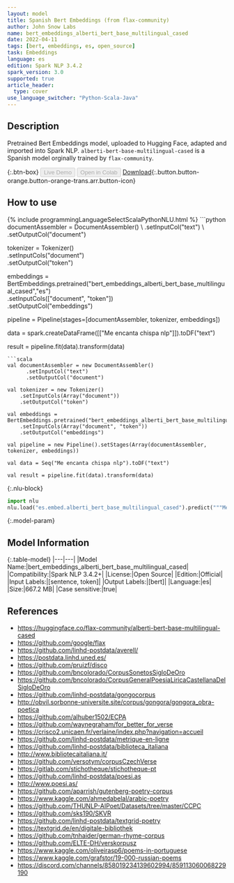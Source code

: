 ```yaml
---
layout: model
title: Spanish Bert Embeddings (from flax-community)
author: John Snow Labs
name: bert_embeddings_alberti_bert_base_multilingual_cased
date: 2022-04-11
tags: [bert, embeddings, es, open_source]
task: Embeddings
language: es
edition: Spark NLP 3.4.2
spark_version: 3.0
supported: true
article_header:
  type: cover
use_language_switcher: "Python-Scala-Java"
---
```


## Description

Pretrained Bert Embeddings model, uploaded to Hugging Face, adapted and imported into Spark NLP. `alberti-bert-base-multilingual-cased` is a Spanish model orginally trained by `flax-community`.

{:.btn-box}
<button class="button button-orange" disabled>Live Demo</button>
<button class="button button-orange" disabled>Open in Colab</button>
[Download](https://s3.amazonaws.com/auxdata.johnsnowlabs.com/public/models/bert_embeddings_alberti_bert_base_multilingual_cased_es_3.4.2_3.0_1649671065273.zip){:.button.button-orange.button-orange-trans.arr.button-icon}

## How to use



<div class="tabs-box" markdown="1">
{% include programmingLanguageSelectScalaPythonNLU.html %}
```python
documentAssembler = DocumentAssembler() \
    .setInputCol("text") \
    .setOutputCol("document")

tokenizer = Tokenizer() \
    .setInputCols("document") \
    .setOutputCol("token")
  
embeddings = BertEmbeddings.pretrained("bert_embeddings_alberti_bert_base_multilingual_cased","es") \
    .setInputCols(["document", "token"]) \
    .setOutputCol("embeddings")
    
pipeline = Pipeline(stages=[documentAssembler, tokenizer, embeddings])

data = spark.createDataFrame([["Me encanta chispa nlp"]]).toDF("text")

result = pipeline.fit(data).transform(data)
```
```scala
val documentAssembler = new DocumentAssembler() 
      .setInputCol("text") 
      .setOutputCol("document")
 
val tokenizer = new Tokenizer() 
    .setInputCols(Array("document"))
    .setOutputCol("token")

val embeddings = BertEmbeddings.pretrained("bert_embeddings_alberti_bert_base_multilingual_cased","es") 
    .setInputCols(Array("document", "token")) 
    .setOutputCol("embeddings")

val pipeline = new Pipeline().setStages(Array(documentAssembler, tokenizer, embeddings))

val data = Seq("Me encanta chispa nlp").toDF("text")

val result = pipeline.fit(data).transform(data)
```


{:.nlu-block}
```python
import nlu
nlu.load("es.embed.alberti_bert_base_multilingual_cased").predict("""Me encanta chispa nlp""")
```

</div>

{:.model-param}
## Model Information

{:.table-model}
|---|---|
|Model Name:|bert_embeddings_alberti_bert_base_multilingual_cased|
|Compatibility:|Spark NLP 3.4.2+|
|License:|Open Source|
|Edition:|Official|
|Input Labels:|[sentence, token]|
|Output Labels:|[bert]|
|Language:|es|
|Size:|667.2 MB|
|Case sensitive:|true|

## References

- https://huggingface.co/flax-community/alberti-bert-base-multilingual-cased
- https://github.com/google/flax
- https://github.com/linhd-postdata/averell/
- https://postdata.linhd.uned.es/
- https://github.com/pruizf/disco
- https://github.com/bncolorado/CorpusSonetosSigloDeOro
- https://github.com/bncolorado/CorpusGeneralPoesiaLiricaCastellanaDelSigloDeOro
- https://github.com/linhd-postdata/gongocorpus
- http://obvil.sorbonne-universite.site/corpus/gongora/gongora_obra-poetica
- https://github.com/alhuber1502/ECPA
- https://github.com/waynegraham/for_better_for_verse
- https://crisco2.unicaen.fr/verlaine/index.php?navigation=accueil
- https://github.com/linhd-postdata/metrique-en-ligne
- https://github.com/linhd-postdata/biblioteca_italiana
- http://www.bibliotecaitaliana.it/
- https://github.com/versotym/corpusCzechVerse
- https://gitlab.com/stichotheque/stichotheque-pt
- https://github.com/linhd-postdata/poesi.as
- http://www.poesi.as/
- https://github.com/aparrish/gutenberg-poetry-corpus
- https://www.kaggle.com/ahmedabelal/arabic-poetry
- https://github.com/THUNLP-AIPoet/Datasets/tree/master/CCPC
- https://github.com/sks190/SKVR
- https://github.com/linhd-postdata/textgrid-poetry
- https://textgrid.de/en/digitale-bibliothek
- https://github.com/tnhaider/german-rhyme-corpus
- https://github.com/ELTE-DH/verskorpusz
- https://www.kaggle.com/oliveirasp6/poems-in-portuguese
- https://www.kaggle.com/grafstor/19-000-russian-poems
- https://discord.com/channels/858019234139602994/859113060068229190